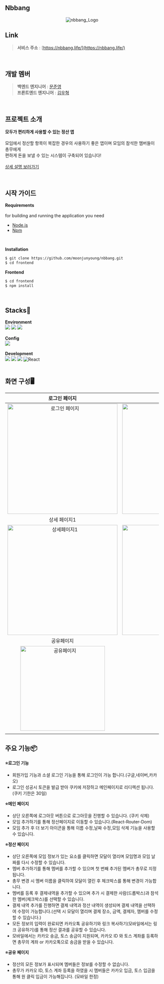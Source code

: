 ## Nbbang 

<p align="center">
  <img src="https://github.com/moonjunyoung/nbbang/assets/117567934/33e361d7-466a-4142-b98d-011f225e2083" alt="nbbang_Logo">
</p>

  
## Link
  
> __서비스 주소__ : [https://nbbang.life/](https://nbbang.life/)

<br/>

## 개발 멤버

> __백엔드 엔지니어__ : [문준영](https://github.com/moonjunyoung)<br/>
> __프론트엔드 엔지니어__ : [김우혁](https://github.com/WooHyucks)

<br/>

## 프로젝트 소개

**모두가 편리하게 사용할 수 있는 정산 앱**
<br/>
<br/>
  모임에서 정산할 항목이 복잡한 경우의 사용하기 좋은 앱이며 모임의 참석한 멤버들이 총무에게 <br/>
  편하게 돈을 보낼 수 있는 시스템이 구축되어 있습니다!
<br/>
<br/>
[상세 설명 보러가기](https://github.com/moonjunyoung/nbbang/blob/master/README.md)


<br/>

## 시작 가이드

**Requirements**
<br/>
<br/>
for building and running the application you need
 - [Node.js](https://nodejs.org/en)
 - [Npm](https://www.npmjs.com/)
<br/>

**Installation**
<br/>
```bash
$ git clone https://github.com/moonjunyoung/nbbang.git
$ cd frontend
```

**Frontend**
<br/>
```bash
$ cd frontend
$ npm install
```


<br/>

## Stacks🚀

**Environment**
<br/>
<img src="https://img.shields.io/badge/visualstudiocode-007ACC?style=for-the-badge&logo=visualstudiocode&logoColor=white">
<img src="https://img.shields.io/badge/github-181717?style=for-the-badge&logo=github&logoColor=white">
<img src="https://img.shields.io/badge/git-F05032?style=for-the-badge&logo=git&logoColor=white">
<br/>
<br/>
**Config**
<br/>
<img src="https://img.shields.io/badge/npm-CB3837?style=for-the-badge&logo=npm&logoColor=white">
<br/>
<br/>
**Development**
<br/>
<img src="https://img.shields.io/badge/javascript-F7DF1E?style=for-the-badge&logo=javascript&logoColor=black">
<img src="https://img.shields.io/badge/html5-E34F26?style=for-the-badge&logo=html5&logoColor=white">
<img src="https://img.shields.io/badge/css-1572B6?style=for-the-badge&logo=css3&logoColor=white">
![React](https://img.shields.io/badge/react-444444?style=for-the-badge&logo=react)
<br/>
<br/>

## 화면 구성🖥️
| 로그인 페이지 | 메인 페이지 | 
|:---:|:---:
|<img width="360" alt="로그인 페이지" src="https://github.com/moonjunyoung/nbbang/assets/117567934/80d6a0b9-7326-4da9-a1a9-726f17871131"> |<img width="360" alt="메인페이지" src="https://github.com/moonjunyoung/nbbang/assets/117567934/480422cd-1e41-4ed3-b53f-8054139275d6">
| 상세 페이지1 | 상세 페이지2 | 
|<img width="360" alt="상세페이지1" src="https://github.com/moonjunyoung/nbbang/assets/117567934/7270b180-e4bd-45a4-8aec-5733c6aec121"> |<img width="360" alt="상세페이지2" src="https://github.com/moonjunyoung/nbbang/assets/117567934/21cb2e8e-adc2-4820-8999-25fca1261bf5">
| 공유페이지 |  | 
|<img width="277" alt="공유페이지" src="https://github.com/moonjunyoung/nbbang/assets/117567934/7e7100ae-eb68-40c3-8408-68f24c69b18a">
|| 


## 주요 기능📦

**⭐️로그인 기능**
 - 회원가입 기능과 소셜 로그인 기능을 통해 로그인이 가능 합니다.(구글,네이버,카카오)
 - 로그인 성공시 토큰을 발급 받아 쿠키에 저장하고 메인페이지로 리디렉션 됩니다.(쿠키 기한은 30일)

**⭐️메인 페이지**
 - 상단 오른쪽에 로그아웃 버튼으로 로그아웃을 진행할 수 있습니다. (쿠키 삭제)
 - 모임 추가하기를 통해 정산페이지로 이동할 수 있습니다.(React-Router-Dom)
 - 모임 추가 후 더 보기 아이콘을 통해 이름 수정,날짜 수정,모임 삭제 기능을 사용할 수 있습니다.

**⭐️정산 페이지**
 - 상단 오른쪽에 모임 정보가 있는 요소를 클릭하면 모달이 열리며 모임명과 모임 날짜를 다시 수정할 수 있습니다.
 - 멤버 추가하기를 통해 멤버를 추가할 수 있으며 첫 번째 추가된 멤버가 총무로 지정됩니다.
 - 총무 변경 시 멤버 이름을 클릭하여 모달이 열린 후 체크박스를 통해 변경이 가능합니다.
 - 멤버를 등록 후 결제내역을 추가할 수 있으며 추가 시 결제한 사람(드롭박스)과 참석한 멤버(체크박스)를 선택할 수 있습니다.
 - 결제 내역 추가를 진행하면 결제 내역과 정산 내역이 생성되며 결제 내역을 선택하여 수정이 가능합니다.(선택 시 모달이 열리며 결제 장소, 금액, 결제자, 멤버를 수정할 수 있습니다.)
 - 모든 정보의 입력이 완료되면 카카오톡 공유하기와 링크 복사하기(모바일에서는 링크 공유하기)를 통해 정산 결과를 공유할 수 있습니다.
 - 모바일에서는 카카오 송금, 토스 송금이 지원되며, 카카오 ID 와 토스 계좌를 등록하면 총무의 계좌 or 카카오톡으로 송금을 받을 수 있습니다.

**⭐️공유 페이지**
 - 정산의 모든 정보가 표시되며 멤버들은 정보를 수정할 수 없습니다.
 - 총무가 카카오 ID, 토스 계좌 등록을 하였을 시 멤버들은 카카오 입금, 토스 입금을 통해 원 클릭 입금이 가능해집니다. (모바일 한정)







